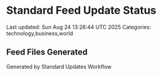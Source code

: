 # Standard Feed Update Status
Last updated: Sun Aug 24 13:26:44 UTC 2025
Categories: technology,business,world

## Feed Files Generated

Generated by Standard Updates Workflow
